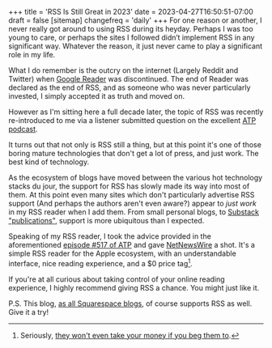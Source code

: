 +++
title = 'RSS Is Still Great in 2023'
date = 2023-04-27T16:50:51-07:00
draft = false
[sitemap]
    changefreq = 'daily'
+++
For one reason or another, I never really got around to using RSS during its heyday. Perhaps I was too young to care, or perhaps the sites I followed didn’t implement RSS in any significant way. Whatever the reason, it just never came to play a significant role in my life.

<!--more-->

What I do remember is the outcry on the internet (Largely Reddit and Twitter) when [Google Reader](https://en.wikipedia.org/wiki/Google_Reader) was discontinued. The end of Reader was declared as the end of RSS, and as someone who was never particularly invested, I simply accepted it as truth and moved on.

However as I'm sitting here a full decade later, the topic of RSS was recently re-introduced to me via a listener submitted question on the excellent [ATP podcast](https://atp.fm/).

It turns out that not only is RSS still a thing, but at this point it's one of those boring mature technologies that don't get a lot of press, and just work. The best kind of technology.

As the ecosystem of blogs have moved between the various hot technology stacks du jour, the support for RSS has slowly made its way into most of them. At this point even many sites which don't particularly advertise RSS support (And perhaps the authors aren't even aware?) appear to *just work* in my RSS reader when I add them. From small personal blogs, to [Substack "publications"](https://support.substack.com/hc/en-us/articles/360038239391-Is-there-an-RSS-feed-for-my-publication), support is more ubiquitous than I expected.

Speaking of my RSS reader, I took the advice provided in the aforementioned [episode #517 of ATP](https://atp.fm/517) and gave [NetNewsWire](http://netnewswire.com/) a shot. It's a simple RSS reader for the Apple ecosystem, with an understandable interface, nice reading experience, and a $0 price tag[^1].

If you're at all curious about taking control of your online reading experience, I highly recommend giving RSS a chance. You might just like it.

P.S. This blog, [as all Squarespace blogs](https://support.squarespace.com/hc/en-us/articles/215761717-Using-RSS-feeds?platform=v6&websiteId=5e82762d2500a00516912e30), of course supports RSS as well. Give it a try!

[^1]: Seriously, [they won't even take your money if you beg them to](https://github.com/Ranchero-Software/NetNewsWire/blob/main/Technotes/HowToSupportNetNewsWire.markdown).
